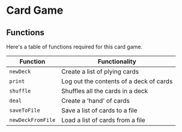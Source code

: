 # Card Game

## Functions

Here's a table of functions required for this card game.

| Function | Functionality |
|----------|---------------|
| `newDeck` | Create a list of plying cards |
| `print` | Log out the contents of a deck of cards |
| `shuffle` | Shuffles all the cards in a deck |
| `deal` | Create a 'hand' of cards |
| `saveToFile` | Save a list of cards to a file |
| `newDeckFromFile` | Load a list of cards from a file |